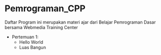 # Pemrograman_CPP
Daftar Program ini merupakan materi ajar dari Belajar Pemrograman Dasar bersama Webmedia Training Center
- Pertemuan 1:
  - Hello World
  - Luas Bangun
